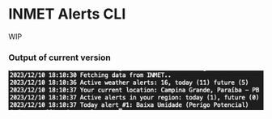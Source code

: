 # INMET Alerts CLI

WIP

### Output of current version


![inmet-running](assets/Screenshot-inmet-alerts.png)